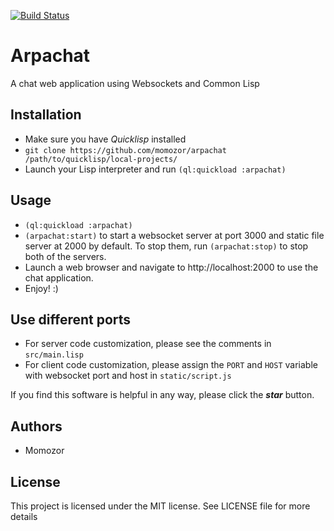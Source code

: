 [![Build Status](https://travis-ci.org/momozor/arpachat.svg?branch=master)](https://travis-ci.org/momozor/arpachat)
# Arpachat
A chat web application using Websockets and Common Lisp

## Installation
* Make sure you have *Quicklisp* installed
* `git clone https://github.com/momozor/arpachat /path/to/quicklisp/local-projects/`
* Launch your Lisp interpreter and run `(ql:quickload :arpachat)`

## Usage
* `(ql:quickload :arpachat)`
* `(arpachat:start)` to start a websocket server at port 3000 
and static file server at 2000 by default. To stop them, run `(arpachat:stop)` to stop both of the
servers.
* Launch a web browser and navigate to http://localhost:2000 to use the chat application.
* Enjoy! :)

## Use different ports
* For server code customization, please see the comments in `src/main.lisp`
* For client code customization, please assign the `PORT` and `HOST` variable
with websocket port and host in `static/script.js`

If you find this software is helpful in any way, please click the ***star*** button.

## Authors
* Momozor

## License
This project is licensed under the MIT license. See LICENSE file for more details
